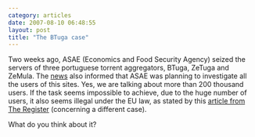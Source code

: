 ```yaml
---
category: articles
date: 2007-08-10 06:48:55
layout: post
title: "The BTuga case"
---
```


<p>Two weeks ago, ASAE (Economics and Food Security Agency) seized the servers of three portuguese torrent aggregators, BTuga, ZeTuga and ZeMula. The <a href="http://ultimahora.publico.clix.pt/noticia.aspx?id=1301001">news</a> also informed that ASAE was planning to investigate all the users of this sites. Yes, we are talking about more than 200 thousand users. If the task seems impossible to achieve, due to the huge number of users, it also seems illegal under the EU law, as stated by this <a href="http://www.theregister.co.uk/2007/08/03/europe_music-downloads_identification/">article from The Register</a> (concerning a different case).</p><p>What do you think about it?</p>
